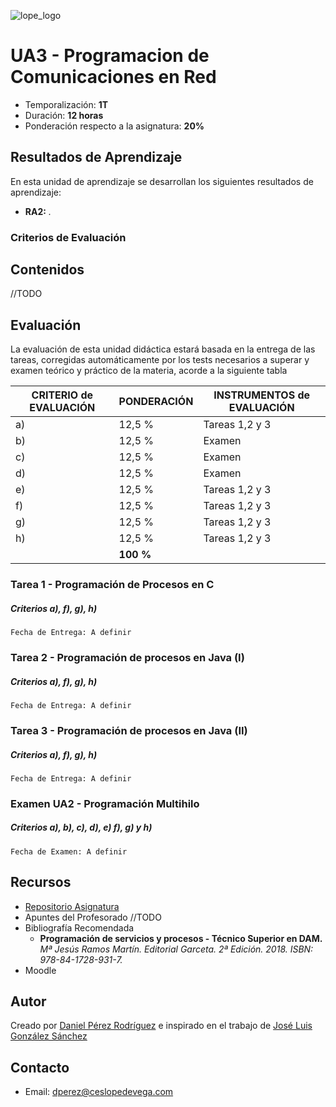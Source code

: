 ![lope_logo](https://www.ceslopedevega.com/wp-content/uploads/2020/03/pruebalogo.svg_.png)

# UA3 - Programacion de Comunicaciones en Red

- Temporalización: **1T**
- Duración: **12 horas**
- Ponderación respecto a la asignatura: **20%**

## Resultados de Aprendizaje

En esta unidad de aprendizaje se desarrollan los siguientes resultados de aprendizaje:

- **RA2:** *.*

### Criterios de Evaluación



## Contenidos

//TODO



## Evaluación

La evaluación de esta unidad didáctica estará basada en la entrega de las tareas, corregidas automáticamente por los tests necesarios a superar y examen teórico y práctico de la materia, acorde a la siguiente tabla

| CRITERIO de EVALUACIÓN | PONDERACIÓN | INSTRUMENTOS de EVALUACIÓN|
|------------------------|-------------|-------------|
| a)                     |12,5 %       | Tareas 1,2 y 3      |
| b)                     |12,5 %       | Examen      |
| c)                     |12,5 %       | Examen      |
| d)                     |12,5 %       | Examen      |
| e)                     |12,5 %       | Tareas 1,2 y 3     |
| f)                     |12,5 %       | Tareas 1,2 y 3      |
| g)                     |12,5 %       | Tareas 1,2 y 3      |
| h)                     |12,5 %       | Tareas 1,2 y 3      |
|                        |**100 %**    |             |



### **Tarea 1 - Programación de Procesos en C**
##### **Criterios a), f), g), h)**

```
Fecha de Entrega: A definir
```

### **Tarea 2 - Programación de procesos en Java (I)**
##### **Criterios a), f), g), h)**


```
Fecha de Entrega: A definir
```
### **Tarea 3 - Programación de procesos en Java (II)**
##### **Criterios a), f), g), h)**

```
Fecha de Entrega: A definir
```
### **Examen UA2 - Programación Multihilo**
##### **Criterios a), b), c), d), e) f), g) y h)**
```
Fecha de Examen: A definir
```

## Recursos

- [Repositorio Asignatura](https://github.com/daniteleco/psp-22-23)
- Apuntes del Profesorado //TODO
- Bibliografía Recomendada
  - **Programación de servicios y procesos - Técnico Superior en DAM.** *Mª Jesús Ramos Martín. Editorial Garceta. 2ª Edición. 2018. ISBN: 978-84-1728-931-7.*
- Moodle

## Autor

Creado por [Daniel Pérez Rodríguez](https://twitter.com/daniteleco) e inspirado en el trabajo de [José Luis González Sánchez](https://github.com/joseluisgs/ProgServiciosProcesos-00-2021-2022)

## Contacto
- Email: [dperez@ceslopedevega.com](mailto:dperez@ceslopedevega.com)

